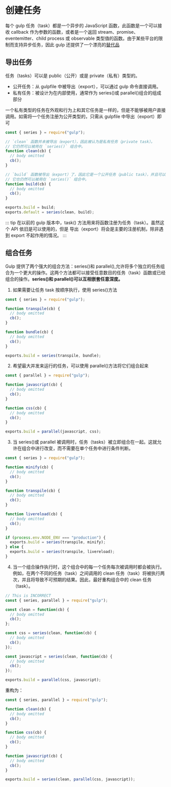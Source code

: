 # 创建任务

每个 gulp 任务（task）都是一个异步的 JavaScript 函数，此函数是一个可以接收 callback 作为参数的函数，或者是一个返回 stream、promise、eventemitter、child process 或 observable 类型值的函数。由于某些平台的限制而支持异步任务，因此 gulp 还提供了一个漂亮的[替代品](https://www.gulpjs.com.cn/docs/getting-started/async-completion#using-async-await)

## 导出任务

任务（tasks）可以是 public（公开）或是 private（私有）类型的。

- 公开任务：从 gulpfile 中被导出（export），可以通过 gulp 命令直接调用。
- 私有任务：被设计为在内部使用，通常作为 series()或 parallel()组合的组成部分

一个私有类型的任务在外观和行为上和其它任务是一样的，但是不能够被用户直接调用。如需将一个任务注册为公开类型的，只需从 gulpfile 中导出（export）即可

```js
const { series } = require("gulp");

// `clean` 函数并未被导出（export），因此被认为是私有任务（private task）。
// 它仍然可以被用在 `series()` 组合中。
function clean(cb) {
  // body omitted
  cb();
}

// `build` 函数被导出（export）了，因此它是一个公开任务（public task），并且可以被 `gulp` 命令直接调用。
// 它也仍然可以被用在 `series()` 组合中。
function build(cb) {
  // body omitted
  cb();
}

exports.build = build;
exports.default = series(clean, build);
```

::: tip
在以前的 gulp 版本中，task() 方法用来将函数注册为任务（task）。虽然这个 API 依旧是可以使用的，但是 导出（export）将会是主要的注册机制，除非遇到 export 不起作用的情况。
:::

## 组合任务

Gulp 提供了两个强大的组合方法：series()和 parallel(),允许将多个独立的任务组合为一个更大的操作。这两个方法都可以接受任意数目的任务（task）函数或已经组合的操作。**series()和 parallel()可以互相嵌套任意深度。**

1. 如果需要让任务 task 按顺序执行，使用 series()方法

```js
const { series } = require("gulp");

function transpile(cb) {
  // body omitted
  cb();
}

function bundle(cb) {
  // body omitted
  cb();
}

exports.build = series(transpile, bundle);
```

2. 希望最大并发来运行的任务，可以使用 parallel()方法将它们组合起来

```js
const { parallel } = require("gulp");

function javascript(cb) {
  // body omitted
  cb();
}

function css(cb) {
  // body omitted
  cb();
}

exports.build = parallel(javascript, css);
```

3. 当 series()或 parallel 被调用时，任务（tasks）被立即组合在一起。这就允许在组合中进行改变，而不需要在单个任务中进行条件判断。

```js
const { series } = require("gulp");

function minify(cb) {
  // body omitted
  cb();
}

function transpile(cb) {
  // body omitted
  cb();
}

function livereload(cb) {
  // body omitted
  cb();
}

if (process.env.NODE_ENV === "production") {
  exports.build = series(transpile, minify);
} else {
  exports.build = series(transpile, livereload);
}
```

4. 当一个组合操作执行时，这个组合中的每一个任务每次被调用时都会被执行。例如，在两个不同的任务（task）之间调用的 clean 任务（task）将被执行两次，并且将导致不可预期的结果。因此，最好重构组合中的 clean 任务（task）。

```js
// This is INCORRECT
const { series, parallel } = require("gulp");

const clean = function(cb) {
  // body omitted
  cb();
};

const css = series(clean, function(cb) {
  // body omitted
  cb();
});

const javascript = series(clean, function(cb) {
  // body omitted
  cb();
});

exports.build = parallel(css, javascript);
```

重构为：

```js
const { series, parallel } = require("gulp");

function clean(cb) {
  // body omitted
  cb();
}

function css(cb) {
  // body omitted
  cb();
}

function javascript(cb) {
  // body omitted
  cb();
}

exports.build = series(clean, parallel(css, javascript));
```
